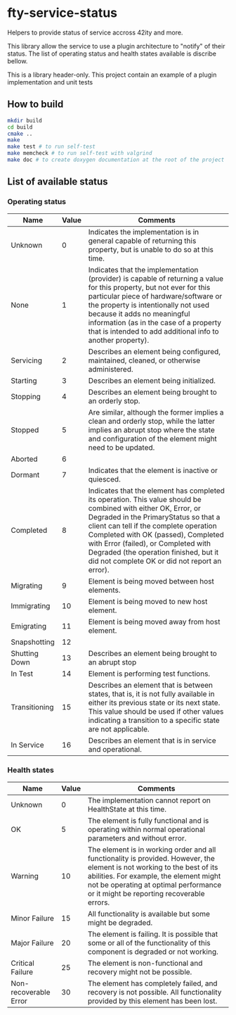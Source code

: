# fty-service-status
Helpers to provide status of service accross 42ity and more.

This library allow the service to use a plugin architecture to "notify" of their status.
The list of operating status and health states available is discribe bellow.

This is a library header-only.
This project contain an example of a plugin implementation and unit tests

## How to build
```bash
mkdir build
cd build
cmake ..
make
make test # to run self-test
make memcheck # to run self-test with valgrind
make doc # to create doxygen documentation at the root of the project
```
## List of available status
### Operating status
| Name  | Value | Comments  |
|-------|-------|-----------|
| Unknown | 0 | Indicates the implementation is in general capable of returning this property, but is unable to do so at this time.|
| None | 1 | Indicates that the implementation (provider) is capable of returning a value for this property, but not ever for this particular piece of hardware/software or the property is intentionally not used because it adds no meaningful information (as in the case of a property that is intended to add additional info to another property).|
| Servicing | 2 | Describes an element being configured, maintained, cleaned, or otherwise administered.|
| Starting | 3 | Describes an element being initialized.|
| Stopping | 4 | Describes an element being brought to an orderly stop.|
| Stopped | 5 | Are similar, although the former implies a clean and orderly stop, while the latter implies an abrupt stop where the state and configuration of the element might need to be updated.|
| Aborted | 6 | |
| Dormant | 7 | Indicates that the element is inactive or quiesced.|
| Completed | 8 | Indicates that the element has completed its operation. This value should be combined with either OK, Error, or Degraded in the PrimaryStatus so that a client can tell if the complete operation Completed with OK (passed), Completed with Error (failed), or Completed with Degraded (the operation finished, but it did not complete OK or did not report an error).|
| Migrating | 9 | Element is being moved between host elements.|
| Immigrating | 10 | Element is being moved to new host element.|
| Emigrating | 11 | Element is being moved away from host element.|
| Snapshotting | 12 ||
| Shutting Down | 13 | Describes an element being brought to an abrupt stop|
| In Test | 14 | Element is performing test functions.|
| Transitioning | 15 | Describes an element that is between states, that is, it is not fully available in either its previous state or its next state. This value should be used if other values indicating a transition to a specific state are not applicable.|
| In Service | 16 | Describes an element that is in service and operational.|

### Health states
| Name  | Value | Comments  |
|-------|-------|-----------|
| Unknown | 0 | The implementation cannot report on HealthState at this time. |
| OK | 5 | The element is fully functional and is operating within normal operational parameters and without error.|
| Warning | 10 | The element is in working order and all functionality is provided. However, the element is not working to the best of its abilities. For example, the element might not be operating at optimal performance or it might be reporting recoverable errors.|
| Minor Failure | 15 | All functionality is available but some might be degraded.|
| Major Failure | 20 | The element is failing. It is possible that some or all of the functionality of this component is degraded or not working.|
| Critical Failure | 25 | The element is non-functional and recovery might not be possible.|
| Non-recoverable Error | 30 | The element has completely failed, and recovery is not possible. All functionality provided by this element has been lost.|